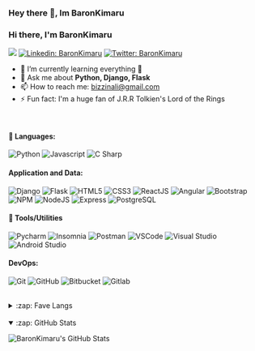 ### Hey there 👋, Im BaronKimaru

<!--
**BaronKimaru/baronkimaru** is a ✨ _special_ ✨ repository because its `README.md` (this file) appears on your GitHub profile.
[![Github](https://img.shields.io/github/followers/baronkimaru?label=Follow&style=social)](https://github.com/baronkimaru)

Here are some ideas to get you started:

- 🔭 I’m currently working on ...
- 🌱 I’m currently learning ...
- 👯 I’m looking to collaborate on ...
- 🤔 I’m looking for help with ...
- 💬 Ask me about ...
- 📫 How to reach me: ...
- 😄 Pronouns: ...
- ⚡ Fun fact: ...
-->

### Hi there, I'm BaronKimaru

![](https://visitor-badge.laobi.icu/badge?page_id=baronkimaru.baronkimaru)
[![Linkedin: BaronKimaru](https://img.shields.io/badge/-baronkimaru-blue?style=flat-square&logo=Linkedin&logoColor=white&link=https://www.linkedin.com/in/baronkimaru/)](https://www.linkedin.com/in/baronkimaru/)
[![Twitter: BaronKimaru](https://img.shields.io/twitter/follow/BaronKimaru?style=social)](https://twitter.com/baronkimaru)

- 🌱 I’m currently learning everything 🤔
- 💬 Ask me about **Python, Django, Flask**
- 📫 How to reach me: bizzinali@gmail.com
- ⚡️ Fun fact: I'm a huge fan of J.R.R Tolkien's Lord of the Rings

<!--
## ✉️ Find me on:
<p align="center">
 <a href="https://baronkimaru.github.io/" target="_blank" rel="noopener noreferrer"> <img src="https://raw.githubusercontent.com/iconic/open-iconic/master/svg/globe.svg" alt="Python" height="40" style="vertical-align:top; margin:4px"> </a>
 <a href="mailto:bizzinali@gmail.com"> <img src="https://cdn.jsdelivr.net/npm/simple-icons@v3/icons/gmail.svg" alt="Python" height="40" style="vertical-align:top; margin:4px"></a>
</p>
-->

<br />

#### 🧰 Languages:

![Python](https://img.shields.io/badge/-Python-blue?logo=Python&logoColor=white)
![Javascript](https://img.shields.io/badge/-JavaScript-EDD222?style=flat&logo=javascript&logoColor=white)
![C Sharp](https://img.shields.io/badge/-C%20Sharp-239120?style=flat&logo=c-sharp&logoColor=white)

#### Application and Data:

![Django](https://img.shields.io/badge/-Django-092E20?style=flat&logo=Django&logoColor=white)
![Flask](https://img.shields.io/badge/-Flask-FFFFFF?style=flat&logo=Flask&logoColor=black)
![HTML5](https://img.shields.io/badge/-HTML5-E34F26?style=flat&logo=html5&logoColor=white)
![CSS3](https://img.shields.io/badge/-CSS3-1572B6?style=flat&logo=css3)
![ReactJS](https://img.shields.io/badge/-ReactJS-51CBF2?style=flat&logo=react&logoColor=white)
![Angular](https://img.shields.io/badge/-Angular-DD0031?style=flat&logo=Angular&logoColor=white)
![Bootstrap](https://img.shields.io/badge/-Bootstrap-563D7C?style=flat&logo=bootstrap&logoColor=white)
![NPM](https://img.shields.io/badge/-NPM-CB3837?style=flat&logo=npm&logoColor=white)
![NodeJS](http://img.shields.io/badge/-NodeJS-6EBF20?style=flat&logo=node.js&logoColor=white)
![Express](http://img.shields.io/badge/-Express-black?style=flat&logo=express&logoColor=white)
![PostgreSQL](http://img.shields.io/badge/-PostgreSQL-4169E1?style=flat&logo=PostgreSQL&logoColor=white)
 
#### 🧰 Tools/Utilities 

![Pycharm](https://img.shields.io/badge/-Pycharm-000000?style=flat&logo=pycharm&logoColor=white)
![Insomnia](https://img.shields.io/badge/-Insomnia-5849BE?style=flat&logo=insomnia&logoColor=white)
![Postman](https://img.shields.io/badge/-Postman-FF6C37?style=flat&logo=postman&logoColor=white)
![VSCode](https://img.shields.io/badge/-VSCode-007ACC?style=flat&logo=visual-studio-code&logoColor=white)
![Visual Studio](https://img.shields.io/badge/-Visual%20Studio-5C2D91?style=flat&logo=visual-studio&logoColor=white)
![Android Studio](https://img.shields.io/badge/-Android%20Studio-3DDC84?style=flat&logo=android-studio&logoColor=white)

#### DevOps:

![Git](https://img.shields.io/badge/-Git-F05032?style=flat&logo=git&logoColor=white)
![GitHub](https://img.shields.io/badge/-Github-181717?style=flat&logo=github&logoColor=white)
![Bitbucket](https://img.shields.io/badge/-Bitbucket-0052CC?style=flat&logo=Bitbucket&logoColor=white)
![Gitlab](https://img.shields.io/badge/-Gitlab-FCA121?style=flat&logo=Gitlab&logoColor=white)

<!--
### 🧰 Softwares:
<p>
<img src="https://raw.githubusercontent.com/github/explore/80688e429a7d4ef2fca1e82350fe8e3517d3494d/topics/visual-studio-code/visual-studio-code.png" alt="VS Code" height="40" style="vertical-align:top; margin:4px">
 <img src="https://raw.githubusercontent.com/github/explore/80688e429a7d4ef2fca1e82350fe8e3517d3494d/topics/python/python.png" alt="Python" height="40" style="vertical-align:top; margin:4px">
<img src="https://raw.githubusercontent.com/github/explore/80688e429a7d4ef2fca1e82350fe8e3517d3494d/topics/javascript/javascript.png" alt="Javascript" height="40" style="vertical-align:top; margin:4px">
</p>
-->


<br />

<details>
  <summary>:zap: Fave Langs </summary>

  <img align="left" 
       alt="BaronKimaru's Top Langs" 
       src="https://github-readme-stats.vercel.app/api/top-langs/?username=baronkimaru&&exclude_repo=baronkimaru&show_icons=true&theme=merko" 
  />

</details>  

<br>
  
<details open>
  <summary>:zap: GitHub Stats</summary>

  <img 
       align="left" 
       alt="BaronKimaru's GitHub Stats" 
       src="https://github-readme-stats.vercel.app/api?username=baronkimaru&show_icons=true&bg_color=30,e96443,904e95&title_color=fff&text_color=fff&icon_color" 
  />

</details>
